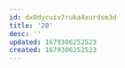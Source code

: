 ```yaml
---
id: dx0dycuiv7ruka4xurdsm3d
title: '20'
desc: ''
updated: 1679306252523
created: 1679306252523
---
```

